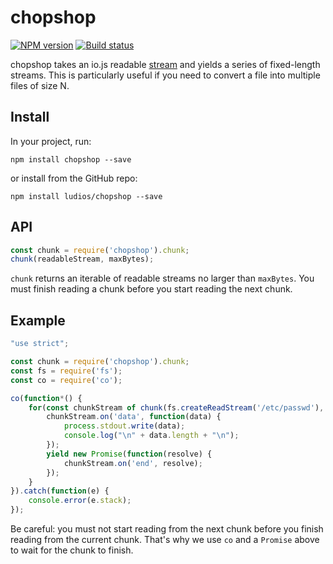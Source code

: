 chopshop
===

[![NPM version][npm-image]][npm-url]
[![Build status][travis-image]][travis-url]

chopshop takes an io.js readable [stream](https://iojs.org/api/stream.html) and yields a series of fixed-length streams.  This is particularly useful if you need to convert a file into multiple files of size N.


Install
---

In your project, run:

```
npm install chopshop --save
```

or install from the GitHub repo:

```
npm install ludios/chopshop --save
```


API
---
```js
const chunk = require('chopshop').chunk;
chunk(readableStream, maxBytes);
```

`chunk` returns an iterable of readable streams no larger than `maxBytes`.  You must finish reading a chunk before you start reading the next chunk.


Example
---

```js
"use strict";

const chunk = require('chopshop').chunk;
const fs = require('fs');
const co = require('co');

co(function*() {
	for(const chunkStream of chunk(fs.createReadStream('/etc/passwd'), 100)) {
		chunkStream.on('data', function(data) {
			process.stdout.write(data);
			console.log("\n" + data.length + "\n");
		});
		yield new Promise(function(resolve) {
			chunkStream.on('end', resolve);
		});
	}
}).catch(function(e) {
	console.error(e.stack);
});
```

Be careful: you must not start reading from the next chunk before you finish
reading from the current chunk.  That's why we use `co` and a `Promise` above
to wait for the chunk to finish.

[npm-image]: https://img.shields.io/npm/v/chopshop.svg
[npm-url]: https://npmjs.org/package/chopshop
[travis-image]: https://img.shields.io/travis/ludios/chopshop.svg
[travis-url]: https://travis-ci.org/ludios/chopshop
